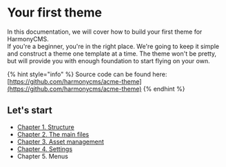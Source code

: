 # Your first theme

In this documentation, we will cover how to build your first theme for HarmonyCMS.  
If you're a beginner, you're in the right place. We're going to keep it simple and construct a theme one template at a time. The theme won't be pretty, but will provide you with enough foundation to start flying on your own.

{% hint style="info" %}
Source code can be found here: [https://github.com/harmonycms/acme-theme](https://github.com/harmonycms/acme-theme)
{% endhint %}

## Let's start

* [Chapter 1. Structure](structure.md)
* [Chapter 2. The main files](chapter-2.-the-main-files.md)
* [Chapter 3. Asset management](asset-management.md)
* [Chapter 4. Settings](chapter-4.-settings.md)
* Chapter 5. Menus

